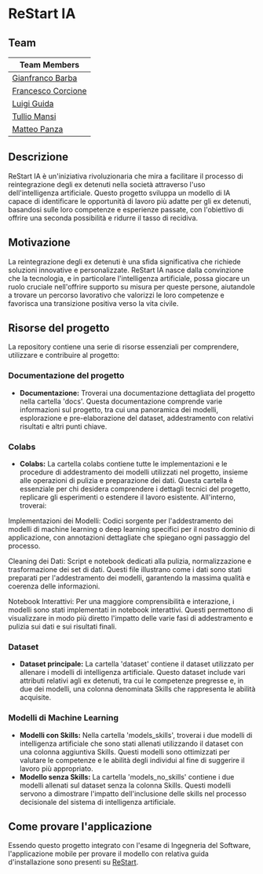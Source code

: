 # ReStart IA

## Team
| Team Members                                      |
|---------------------------------------------------|
| [Gianfranco Barba](https://github.com/gianfrancobarba) |
| [Francesco Corcione](https://github.com/FCorcione02)   |
| [Luigi Guida](https://github.com/Fxller)              |
| [Tullio Mansi](https://github.com/Mall1o)             |
| [Matteo Panza](https://github.com/matpan23)           |

## Descrizione
ReStart IA è un'iniziativa rivoluzionaria che mira a facilitare il processo di reintegrazione degli ex detenuti nella società attraverso l'uso dell'intelligenza artificiale. 
Questo progetto sviluppa un modello di IA capace di identificare le opportunità di lavoro più adatte per gli ex detenuti, basandosi sulle loro competenze e esperienze passate, con l'obiettivo di offrire una seconda possibilità e ridurre il tasso di recidiva.

## Motivazione
La reintegrazione degli ex detenuti è una sfida significativa che richiede soluzioni innovative e personalizzate. 
ReStart IA nasce dalla convinzione che la tecnologia, e in particolare l'intelligenza artificiale, possa giocare un ruolo cruciale nell'offrire supporto su misura per queste persone, aiutandole a trovare un percorso lavorativo che valorizzi le loro competenze e favorisca una transizione positiva verso la vita civile.

## Risorse del progetto
La repository contiene una serie di risorse essenziali per comprendere, utilizzare e contribuire al progetto:

### Documentazione del progetto
- **Documentazione:** Troverai una documentazione dettagliata del progetto nella cartella 'docs'. Questa documentazione comprende varie informazioni sul progetto, tra cui una panoramica dei modelli, esplorazione e pre-elaborazione del dataset, addestramento con relativi risultati e altri punti chiave.

### Colabs
- **Colabs:** La cartella colabs contiene tutte le implementazioni e le procedure di addestramento dei modelli utilizzati nel progetto, insieme alle operazioni di pulizia e preparazione dei dati. Questa cartella è essenziale per chi desidera comprendere i dettagli tecnici del progetto, replicare gli esperimenti o estendere il lavoro esistente. All'interno, troverai:

Implementazioni dei Modelli: Codici sorgente per l'addestramento dei modelli di machine learning o deep learning specifici per il nostro dominio di applicazione, con annotazioni dettagliate che spiegano ogni passaggio del processo.

Cleaning dei Dati: Script e notebook dedicati alla pulizia, normalizzazione e trasformazione dei set di dati. Questi file illustrano come i dati sono stati preparati per l'addestramento dei modelli, garantendo la massima qualità e coerenza delle informazioni.

Notebook Interattivi: Per una maggiore comprensibilità e interazione, i modelli sono stati implementati in notebook interattivi. Questi permettono di visualizzare in modo più diretto l'impatto delle varie fasi di addestramento e pulizia sui dati e sui risultati finali. 

### Dataset
- **Dataset principale:** La cartella 'dataset' contiene il dataset utilizzato per allenare i modelli di intelligenza artificiale. Questo dataset include vari attributi relativi agli ex detenuti, tra cui le competenze pregresse e, in due dei modelli, una colonna denominata Skills che rappresenta le abilità acquisite.

### Modelli di Machine Learning
- **Modelli con Skills:** Nella cartella 'models_skills', troverai i due modelli di intelligenza artificiale che sono stati allenati utilizzando il dataset con una colonna aggiuntiva Skills. Questi modelli sono ottimizzati per valutare le competenze e le abilità degli individui al fine di suggerire il lavoro più appropriato.
- **Modello senza Skills:** La cartella 'models_no_skills' contiene i due modelli allenati sul dataset senza la colonna Skills. Questi modelli servono a dimostrare l'impatto dell'inclusione delle skills nel processo decisionale del sistema di intelligenza artificiale.

## Come provare l'applicazione
Essendo questo progetto integrato con l'esame di Ingegneria del Software, l'applicazione mobile per provare il modello con relativa guida d'installazione sono presenti su [ReStart](https://www.github.com/rebeccadimatteo/ReStart).



